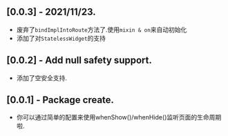 ## [0.0.3] - 2021/11/23.

* 废弃了`bindImplIntoRoute`方法了.使用`mixin & on`来自动初始化
* 添加了对`StatelessWidget`的支持
## [0.0.2] - Add null safety support.

* 添加了空安全支持.
## [0.0.1] - Package create.

* 你可以通过简单的配置来使用whenShow()/whenHide()监听页面的生命周期啦.

